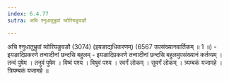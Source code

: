 ```yaml
---
index: 6.4.77
sutra: अचि श्नुधातुभ्रुवां य्वोरियङुवङौ

---
```

 अचि श्नुधातुभ्रुवां य्वोरियङुवङौ (3074) (इयङाद्यधिकरणम्) (6567 उपसंख्यानवार्तिकम् ॥ 1 ॥) - इयङादिप्रकरणे तन्वादीनां छन्दसि बहुलम् - इयङादिप्रकरणे तन्वादीनां छन्दसि बहुलमुपसंख्यानं कर्तव्यम् । तन्वं पुषेम । तनुवं पुषेम । विष्वं पश्य । विषुवं पश्य । स्वर्गं लोकम् । सुवर्गं लोकम् । त्र्यम्बकं यजामहे । त्रियम्बकं यजामहे ॥ 
